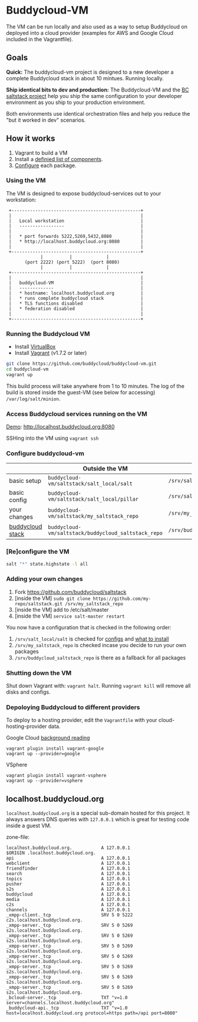 # Buddycloud-VM

The VM can be run locally and also used as a way to setup Buddycloud on deployed into a cloud provider (examples for AWS and Google Cloud included in the Vagrantfile).

## Goals

**Quick:** The buddycloud-vm project is designed to a new developer a complete Buddycloud stack in about 10 mintues. Running locally.

**Ship identical bits to dev and production:** The Buddycloud-VM and the [BC saltstack project](https://github.com/buddycloud/saltstack) help you ship the same configuration to your developer environment as you ship to your production environment. 

Both environments use identical orchestration files and help you reduce the "but it worked in dev" scenarios.

## How it works

1. Vagrant to build a VM
2. Install a [definied list of components](https://github.com/buddycloud/buddycloud-vm/blob/master/saltstack/salt_local/salt/top.sls).
3. [Configure](https://github.com/buddycloud/saltstack/tree/master/salt) each package.

### Using the VM

The VM is designed to expose buddycloud-services out to your workstation:
```
 +-------------------------------------------------+ 
 |                                                 |
 |   Local workstation                             | 
 |   -----------------                             | 
 |                                                 | 
 |   * port forwards 5222,5269,5432,8080           | 
 |   * http://localhost.buddycloud.org:8080        |
 |                                                 | 
 +-------------------------------------------------+ 
             |          |             |
       (port 2222) (port 5222)  (port 8080)
             |          |             |
 +-------------------------------------------------+
 |                                                 |
 |   buddycloud-VM                                 |
 |   -------------                                 |
 |   * hostname: localhost.buddycloud.org          |
 |   * runs complete buddycloud stack              |
 |   * TLS functions disabled                      |
 |   * federation disabled                         |
 |                                                 |
 +-------------------------------------------------+
```

### Running the Buddycloud VM

- Install [VirtualBox](https://www.virtualbox.org/wiki/Downloads)
- Install [Vagrant](http://www.vagrantup.com/) (v1.7.2 or later)

```bash
git clone https://github.com/buddycloud/buddycloud-vm.git
cd buddycloud-vm
vagrant up
```

This build process will take anywhere from 1 to 10 minutes. The log of the build is stored inside the guest-VM (see below for accessing) `/var/log/salt/minion`.

### Access Buddycloud services running on the VM

[Demo](https://github.com/buddycloud/buddycloud-angular-app): http://localhost.buddycloud.org:8080

SSHing into the VM using `vagrant ssh`

### Configure buddycloud-vm

|                 | Outside the VM                                  | Inside the VM                      |
|-----------------|-------------------------------------------------|------------------------------------|
| basic setup     | `buddycloud-vm/saltstack/salt_local/salt`       | `/srv/salt_local/salt`             |     
| basic config    | `buddycloud-vm/saltstack/salt_local/pillar`     | `/srv/salt_local/pillar`           | 
| your changes    | `buddycloud-vm/saltstack/my_saltstack_repo`     | `/srv/my_saltstack_repo`           |
| [buddycloud stack](https://github.com/buddycloud/saltstack)  | `buddycloud-vm/saltstack/buddycloud_saltstack_repo` | `/srv/buddycloud_saltstack_repo` |

### [Re]configure the VM

```bash
salt "*" state.highstate -l all
```

### Adding your own changes

1. Fork https://github.com/buddycloud/saltstack
2. [inside the VM] `sudo git clone https://github.com/my-repo/saltstack.git /srv/my_saltstack_repo`
3. [inside the VM] add to /etc/salt/master
4. [inside the VM] `service salt-master restart`

You now have a configuration that is checked in the following order:

1. `/srv/salt_local/salt` is checked for [configs](https://github.com/buddycloud/buddycloud-vm/tree/master/saltstack/salt_local/pillar) and [what to install](https://github.com/buddycloud/buddycloud-vm/blob/master/saltstack/salt_local/salt/top.sls)
3. `/srv/my_saltstack_repo` is checked incase you decide to run your own packages
2. `/srv/buddycloud_saltstack_repo` is there as a fallback for all packages

### Shutting down the VM

Shut down Vagrant with: `vagrant halt`. Running `vagrant kill` will remove all disks and configs.

### Depoloying Buddycloud to different providers

To deploy to a hosting provider, edit the `Vagrantfile` with your cloud-hosting-provider data.

Google Cloud [background reading](https://github.com/mitchellh/vagrant-google)
```
vagrant plugin install vagrant-google
vagrant up --provider=google
```

VSphere 
```
vagrant plugin install vagrant-vsphere
vagrant up --provider=vsphere
```

## localhost.buddycloud.org

`localhost.buddycloud.org` is a special sub-domain hosted for this project. It always answers DNS queries with `127.0.0.1` which is great for testing code inside a guest VM.

zone-file:
```bind
localhost.buddycloud.org.           A 127.0.0.1
$ORIGIN .localhost.buddycloud.org.
api                                 A 127.0.0.1
webclient                           A 127.0.0.1
friendfinder                        A 127.0.0.1
search                              A 127.0.0.1
topics                              A 127.0.0.1
pusher                              A 127.0.0.1
s2s                                 A 127.0.0.1
buddycloud                          A 127.0.0.1
media                               A 127.0.0.1
c2s                                 A 127.0.0.1
channels                            A 127.0.0.1
_xmpp-client._tcp                   SRV 5 0 5222 c2s.localhost.buddycloud.org.
_xmpp-server._tcp                   SRV 5 0 5269 s2s.localhost.buddycloud.org.
_xmpp-server._tcp                   SRV 5 0 5269 s2s.localhost.buddycloud.org.
_xmpp-server._tcp                   SRV 5 0 5269 s2s.localhost.buddycloud.org.
_xmpp-server._tcp                   SRV 5 0 5269 s2s.localhost.buddycloud.org.
_xmpp-server._tcp                   SRV 5 0 5269 s2s.localhost.buddycloud.org.
_xmpp-server._tcp                   SRV 5 0 5269 s2s.localhost.buddycloud.org.
_xmpp-server._tcp                   SRV 5 0 5269 s2s.localhost.buddycloud.org.
_bcloud-server._tcp                 TXT "v=1.0 server=channels.localhost.buddycloud.org"
_buddycloud-api._tcp                TXT "v=1.0 host=localhost.buddycloud.org protocol=https path=/api port=8080"
```
